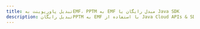 ---title: تبدیل پاورپوینت بهEMF، PPTM به EMF مبدل رایگان یا Java SDKdescription: تبدیل رایگانPPTM به EMF با استفاده از Java Cloud APIs & SDK. همچنین اسناد Microsoft PowerPoint را در Cloud ایجاد، ویرایش و رندر کنید.---